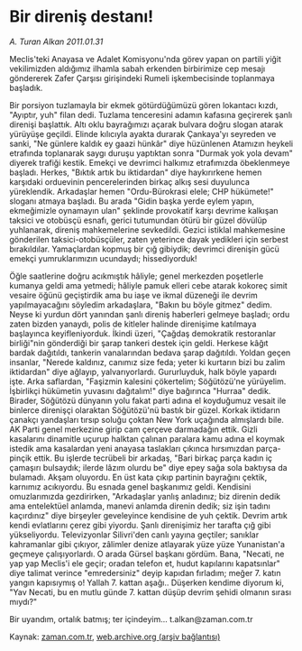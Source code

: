 # Bir direniş destanı!

*A. Turan Alkan 2011.01.31*

<td class="columnist-detail">
<p>Meclis'teki Anayasa ve Adalet Komisyonu'nda görev yapan on partili yiğit vekilimizden aldığımız ilhamla sabah erkenden birbirimize cep mesajı göndererek Zafer Çarşısı girişindeki Rumeli işkembecisinde toplanmaya başladık.</p>
<p>
<div id="haberMetinDiv">
<p>Bir porsiyon tuzlamayla bir ekmek götürdüğümüzü gören lokantacı kızdı, "Ayıptır, yuh" filan dedi. Tuzlama tenceresini adamın kafasına geçirerek şanlı direnişi başlattık. Altı oklu bayrağımızı açarak bulvara doğru slogan atarak yürüyüşe geçildi. Elinde kılıcıyla ayakta durarak Çankaya'yı seyreden ve sanki, "Ne günlere kaldık ey gaazi hünkâr" diye hüzünlenen Atamızın heykeli etrafında toplanarak saygı duruşu yaptıktan sonra "Durmak yok yola devam" diyerek trafiği kestik. Emekçi ve devrimci halkımız etrafımızda öbeklenmeye başladı. Herkes, "Bıktık artık bu iktidardan" diye haykırırkene hemen karşıdaki orduevinin pencerelerinden birkaç alkış sesi duyulunca yüreklendik. Arkadaşlar hemen "Ordu-Bürokrasi elele; CHP hükümete!" sloganı atmaya başladı. Bu arada "Gidin başka yerde eylem yapın, ekmeğimizle oynamayın ulan" şeklinde provokatif karşı devrime kalkışan taksici ve otobüsçü esnafı, gerici tutumundan ötürü bir güzel dövülüp yuhlanarak, direniş mahkemelerine sevkedildi. Gezici istiklal mahkemesine gönderilen taksici-otobüsçüler, zaten yeterince dayak yedikleri için serbest bırakıldılar. Yamaçlardan kopmuş bir çığ gibiydik; devrimci direnişin gücü emekçi yumruklarımızın ucundaydı; hissediyorduk!
<p> Öğle saatlerine doğru acıkmıştık hâliyle; genel merkezden poşetlerle kumanya geldi ama yetmedi; hâliyle pamuk elleri cebe atarak kokoreç simit vesaire öğünü geçiştirdik ama bu iaşe ve ikmal düzeneği ile devrim yapılmayacağını söyledim arkadaşlara, "Bakın bu böyle gitmez" dedim. Neyse ki yurdun dört yanından şanlı direniş haberleri gelmeye başladı; ordu zaten bizden yanaydı, polis de kitleler halinde direnişime katılmaya başlayınca keyifleniyorduk. İkindi üzeri, "Çağdaş demokratik restoranlar birliği"nin gönderdiği bir şarap tankeri destek için geldi. Herkese kâğıt bardak dağıtıldı, tankerin vanalarından bedava şarap dağıtıldı. Yoldan geçen insanlar, "Nerede kaldınız, canımız size feda; yeter ki kurtarın bizi bu zalim iktidardan" diye ağlayıp, yalvarıyorlardı. Gururluyduk, halk böyle yapardı işte. Arka saflardan, "Faşizmin kalesini çökertelim; Söğütözü'ne yürüyelim. İşbirlikçi hükümetin yuvasını dağıtalım!" diye bağırınca "Hurraa" dedik. Birader, Söğütözü dünyanın yolu fakat parti adına el koyduğumuz vesait ile binlerce direnişçi olaraktan Söğütözü'nü bastık bir güzel. Korkak iktidarın çanakçı yandaşları tırsıp soluğu çoktan New York uçağında almışlardı bile. AK Parti genel merkezine girip cam çerçeve darmadağın ettik. Gizli kasalarını dinamitle uçurup halktan çalınan paralara kamu adına el koymak istedik ama kasalardan yeni anayasa taslakları çıkınca hırsımızdan parça-pinçik ettik. Bu işlerde tecrübeli bir arkadaş, "Bari birkaç parça kadın iç çamaşırı bulsaydık; ilerde lâzım olurdu be" diye epey sağa sola baktıysa da bulamadı. Akşam oluyordu. En üst kata çıkıp partinin bayrağını çektik, karnımız acıkıyordu. Bu esnada genel başkanımız geldi. Kendisini omuzlarımızda gezdirirken, "Arkadaşlar yanlış anladınız; biz direnin dedik ama entelektüel anlamda, manevi anlamda direnin dedik; siz işin tadını kaçırdınız" diye birşeyler geveleyince kendisine de yuh çektik. Devrim artık kendi evlatlarını çerez gibi yiyordu. Şanlı direnişimiz her tarafta çığ gibi yükseliyordu. Televizyonlar Silivri'den canlı yayına geçtiler; sanıklar kahramanlar gibi çıkıyor, zâlimler denize atlayarak yüze yüze Yunanistan'a geçmeye çalışıyorlardı. O arada Gürsel başkanı gördüm. Bana, "Necati, ne yap yap Meclis'i ele geçir; oradan telefon et, hudut kapılarını kapatsınlar" diye talimat verince "emredersiniz" deyip kapıdan fırladım; meğer 7. katın yangın kapısıymış o! Yallah 7. kattan aşağı.. Düşerken kendime diyorum ki, "Yav Necati, bu en mutlu günde 7. kattan düşüp devrim şehidi olmanın sırası mıydı?"
<p> Bir uyandım, ortalık batmış; ter içindeyim... t.alkan@zaman.com.tr</p></p></p></div>
</p>
<a href="http://web.archive.org/web/20110204052031/mailto:t.alkan@zaman.com.tr">
</a></td>

Kaynak: [zaman.com.tr](http://zaman.com.tr/yazar.do?yazino=1086769), [web.archive.org (arşiv bağlantısı)](http://web.archive.org/web/20110204052031/http://www.zaman.com.tr:80/yazar.do?yazino=1086769)
